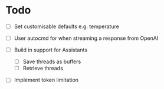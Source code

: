 # Todo

- [ ] Set customisable defaults e.g. temperature
- [ ] User autocmd for when streaming a response from OpenAI
- [ ] Build in support for Assistants
    - [ ] Save threads as buffers
    - [ ] Retrieve threads
- [ ] Implement token limitation


